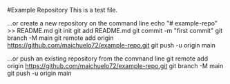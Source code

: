 #Example Repository
This is a test file.

…or create a new repository on the command line
echo "# example-repo" >> README.md
git init
git add README.md
git commit -m "first commit"
git branch -M main
git remote add origin https://github.com/maichuelo72/example-repo.git
git push -u origin main

…or push an existing repository from the command line
git remote add origin https://github.com/maichuelo72/example-repo.git
git branch -M main
git push -u origin main
